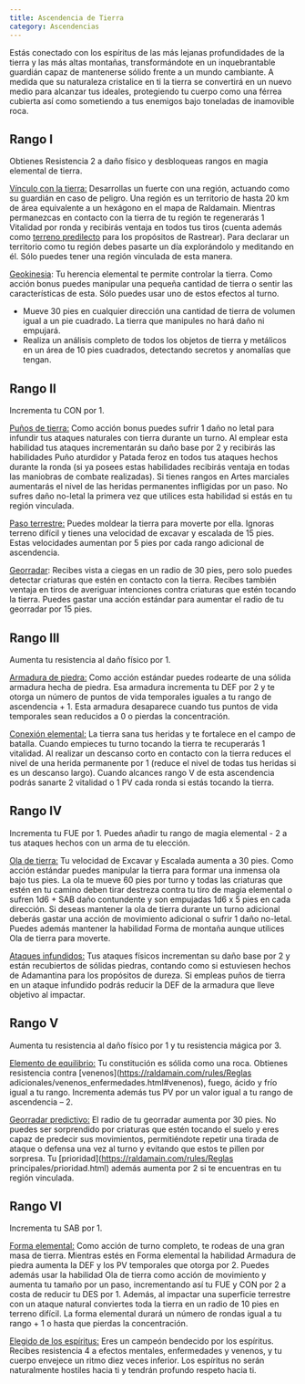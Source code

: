 ```yaml
---
title: Ascendencia de Tierra
category: Ascendencias
---
```


Estás conectado con los espíritus de las más lejanas profundidades de la tierra y las más altas montañas, transformándote en un inquebrantable guardián capaz de mantenerse sólido frente a un mundo cambiante. A medida que su naturaleza cristalice en ti la tierra se convertirá en un nuevo medio para alcanzar tus ideales, protegiendo tu cuerpo como una férrea cubierta así como sometiendo a tus enemigos bajo toneladas de inamovible roca.

## Rango I

Obtienes Resistencia 2 a daño físico y desbloqueas rangos en magia elemental de tierra.

<u>Vínculo con la tierra:</u> Desarrollas un fuerte con una región, actuando como su guardián en caso de peligro. Una región es un territorio de hasta 20 km de área equivalente a un hexágono en el mapa de Raldamain. Mientras permanezcas en contacto con la tierra de tu región te regenerarás 1 Vitalidad por ronda y recibirás ventaja en todos tus tiros (cuenta además como [terreno predilecto](https://raldamain.com/rules/Rangos/Combate/rastrear.html#rango-i) para los propósitos de Rastrear). Para declarar un territorio como tu región debes pasarte un día explorándolo y meditando en él. Sólo puedes tener una región vinculada de esta manera.

<u>Geokinesia</u>: Tu herencia elemental te permite controlar la tierra. Como acción bonus puedes manipular una pequeña cantidad de tierra o sentir las características de esta. Sólo puedes usar uno de estos efectos al turno.

- Mueve 30 pies en cualquier dirección una cantidad de tierra de volumen igual a un pie cuadrado. La tierra que manipules no hará daño ni empujará. 
- Realiza un análisis completo de todos los objetos de tierra y metálicos en un área de 10 pies cuadrados, detectando secretos y anomalías que tengan.

## Rango II

Incrementa tu CON por 1.

<u>Puños de tierra:</u> Como acción bonus puedes sufrir 1 daño no letal para infundir tus ataques naturales con tierra durante un turno. Al emplear esta habilidad tus ataques incrementarán su daño base por 2 y recibirás las habilidades Puño aturdidor y Patada feroz en todos tus ataques hechos durante la ronda (si ya posees estas habilidades recibirás ventaja en todas las maniobras de combate realizadas). Si tienes rangos en Artes marciales aumentarás el nivel de las heridas permanentes infligidas por un paso. No sufres daño no-letal la primera vez que utilices esta habilidad si estás en tu región vinculada.

<u>Paso terrestre:</u> Puedes moldear la tierra para moverte por ella. Ignoras terreno difícil y tienes una velocidad de excavar y escalada de 15 pies. Estas velocidades aumentan por 5 pies por cada rango adicional de ascendencia.

<u>Georradar</u>: Recibes vista a ciegas en un radio de 30 pies, pero solo puedes detectar criaturas que estén en contacto con la tierra. Recibes también ventaja en tiros de averiguar intenciones contra criaturas que estén tocando la tierra. Puedes gastar una acción estándar para aumentar el radio de tu georradar por 15 pies.

## Rango III 

Aumenta tu resistencia al daño físico por 1.

<u>Armadura de piedra:</u> Como acción estándar puedes rodearte de una sólida armadura hecha de piedra. Esa armadura incrementa tu DEF por 2 y te otorga un número de puntos de vida temporales iguales a tu rango de ascendencia + 1. Esta armadura desaparece cuando tus puntos de vida temporales sean reducidos a 0 o pierdas la concentración.

<u>Conexión elemental:</u> La tierra sana tus heridas y te fortalece en el campo de batalla. Cuando empieces tu turno tocando la tierra te recuperarás 1 vitalidad. Al realizar un descanso corto en contacto con la tierra reduces el nivel de una herida permanente por 1 (reduce el nivel de todas tus heridas si es un descanso largo). Cuando alcances rango V de esta ascendencia podrás sanarte 2 vitalidad o 1 PV cada ronda si estás tocando la tierra.

## Rango IV 

Incrementa tu FUE por 1. Puedes añadir tu rango de magia elemental - 2 a tus ataques hechos con un arma de tu elección.

<u>Ola de tierra:</u> Tu velocidad de Excavar y Escalada aumenta a 30 pies. Como acción estándar puedes manipular la tierra para formar una inmensa ola bajo tus pies. La ola te mueve 60 pies por turno y todas las criaturas que estén en tu camino deben tirar destreza contra tu tiro de magia elemental o sufren 1d6 + SAB daño contundente y son empujadas 1d6 x 5 pies en cada dirección. Si deseas mantener la ola de tierra durante un turno adicional deberás gastar una acción de movimiento adicional o sufrir 1 daño no-letal. Puedes además mantener la habilidad Forma de montaña aunque utilices Ola de tierra para moverte.

<u>Ataques infundidos:</u> Tus ataques físicos incrementan su daño base por 2 y están recubiertos de sólidas piedras, contando como si estuviesen hechos de Adamantina para los propósitos de dureza. Si empleas puños de tierra en un ataque infundido podrás reducir la DEF de la armadura que lleve objetivo al impactar.

## Rango V

Aumenta tu resistencia al daño físico por 1 y tu resistencia mágica por 3.

<u>Elemento de equilibrio:</u> Tu constitución es sólida como una roca. Obtienes resistencia contra [venenos](https://raldamain.com/rules/Reglas adicionales/venenos_enfermedades.html#venenos), fuego, ácido y frío igual a tu rango. Incrementa además tus PV por un valor igual a tu rango de ascendencia – 2.

<u>Georradar predictivo:</u> El radio de tu georradar aumenta por 30 pies. No puedes ser sorprendido por criaturas que estén tocando el suelo y eres capaz de predecir sus movimientos, permitiéndote repetir una tirada de ataque o defensa una vez al turno y evitando que estos te pillen por sorpresa. Tu [prioridad](https://raldamain.com/rules/Reglas principales/prioridad.html) además aumenta por 2 si te encuentras en tu región vinculada.

## Rango VI

Incrementa tu SAB por 1.

<u>Forma elemental:</u> Como acción de turno completo, te rodeas de una gran masa de tierra. Mientras estés en Forma elemental la habilidad Armadura de piedra aumenta la DEF y los PV temporales que otorga por 2. Puedes además usar la habilidad Ola de tierra como acción de movimiento y aumenta tu tamaño por un paso, incrementando así tu FUE y CON por 2 a costa de reducir tu DES por 1. Además, al impactar una superficie terrestre con un ataque natural conviertes toda la tierra en un radio de 10 pies en terreno difícil. La forma elemental durará un número de rondas igual a tu rango + 1 o hasta que pierdas la concentración.

<u>Elegido de los espíritus:</u> Eres un campeón bendecido por los espíritus. Recibes resistencia 4 a efectos mentales, enfermedades y venenos, y tu cuerpo envejece un ritmo diez veces inferior. Los espíritus no serán naturalmente hostiles hacia ti y tendrán profundo respeto hacia ti.